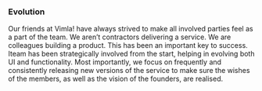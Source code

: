 ### Evolution

Our friends at Vimla! have always strived to make all involved parties feel as a part of the team. We aren’t contractors delivering a service. We are colleagues building a product. This has been an important key to success. Iteam has been strategically involved from the start, helping in evolving both UI and functionality. Most importantly, we focus on frequently and consistently releasing new versions of the service to make sure the wishes of the members, as well as the vision of the founders, are realised.
